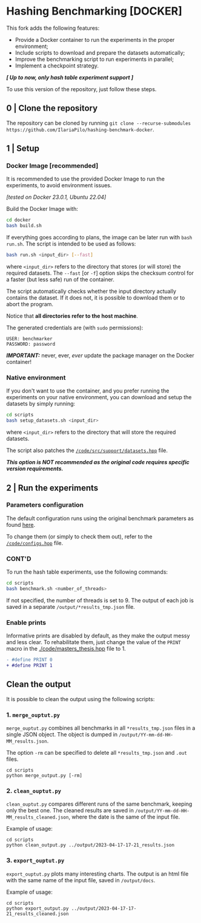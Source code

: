 # Hashing Benchmarking [DOCKER]

<!--TODO fix this intro-->

This fork adds the following features:
- Provide a Docker container to run the experiments in the proper environment;
- Include scripts to download and prepare the datasets automatically;
- Improve the benchmarking script to run experiments in parallel;
- Implement a checkpoint strategy.

__*[ Up to now, only hash table experiment support ]*__

<!--## Table Of Contents-->

To use this version of the repository, just follow these steps.

## 0 | Clone the repository
The repository can be cloned by running `git clone --recurse-submodules https://github.com/IlariaPilo/hashing-benchmark-docker`.

## 1 | Setup
### Docker Image [recommended]
It is recommended to use the provided Docker Image to run the experiments, to avoid environment issues. 

_[tested on Docker 23.0.1, Ubuntu 22.04]_ 

Build the Docker Image with:
```bash
cd docker
bash build.sh
```
If everything goes according to plans, the image can be later run with `bash run.sh`. The script is intended to be used as follows:
```bash
bash run.sh <input_dir> [--fast]
```
where `<input_dir>` refers to the directory that stores (or will store) the required datasets. 
The `--fast` [or `-f`] option skips the checksum control for a faster (but less safe) run of the container.

The script automatically checks whether the input directory actually contains the dataset. If it does not, it is possible to download them or to abort the program.

Notice that **all directories refer to the host machine**. <!-- TODO : maybe remove this part? -->

The generated credentials are (with `sudo` permissions):
```
USER: benchmarker
PASSWORD: password
```

__*IMPORTANT:*__ never, ever, _ever_ update the package manager on the Docker container!

<!-- everything is fine -->

### Native environment
If you don't want to use the container, and you prefer running the experiments on your native environment, you can download and setup the datasets by simply running:
```sh
cd scripts
bash setup_datasets.sh <input_dir>
```
where `<input_dir>` refers to the directory that will store the required datasets. 

The script also patches the [`/code/src/support/datasets.hpp`](/code/src/support/datasets.hpp) file.

*__This option is NOT recommended as the original code requires specific version requirements.__*

## 2 | Run the experiments
### Parameters configuration
The default configuration runs using the original benchmark parameters as found [here](https://github.com/DominikHorn/hashing-benchmark/blob/main/benchmark.sh).

To change them (or simply to check them out), refer to the [`/code/configs.hpp`](/code/configs.hpp) file.

<!-- start from here -->

### CONT'D
To run the hash table experiments, use the following commands:
```sh
cd scripts
bash benchmark.sh <number_of_threads>
```
If not specified, the number of threads is set to 9. The output of each job is saved in a separate `/output/*results_tmp.json` file.

### Enable prints
Informative prints are disabled by default, as they make the output messy and less clear. To rehabilitate them, just change the value of the `PRINT` macro in the [./code/masters_thesis.hpp](masters_thesis.hpp) file to 1.
```diff
- #define PRINT 0
+ #define PRINT 1 
```

## Clean the output
It is possible to clean the output using the following scripts:
### 1. `merge_ouptut.py`
`merge_ouptut.py` combines all benchmarks in all `*results_tmp.json` files in a single JSON object. The object is dumped in `/output/YY-mm-dd-HH-MM_results.json`.

The option `-rm` can be specified to delete all `*results_tmp.json` and `.out` files.
```
cd scripts
python merge_output.py [-rm]
```
### 2. `clean_ouptut.py`
`clean_ouptut.py` compares different runs of the same benchmark, keeping only the best one. The cleaned results are saved in `/output/YY-mm-dd-HH-MM_results_cleaned.json`, where the date is the same of the input file.

Example of usage:
```
cd scripts
python clean_output.py ../output/2023-04-17-17-21_results.json
```

### 3. `export_ouptut.py`
`export_ouptut.py` plots many interesting charts. The output is an html file with the same name of the input file, saved in `/output/docs`.

Example of usage:
```
cd scripts
python export_output.py ../output/2023-04-17-17-21_results_cleaned.json
```
